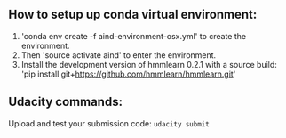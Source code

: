 ## How to setup up conda virtual environment:

1. 'conda env create -f aind-environment-osx.yml' to create the environment.
2. Then 'source activate aind' to enter the environment.
3. Install the development version of hmmlearn 0.2.1 with a source build: 'pip install git+https://github.com/hmmlearn/hmmlearn.git'

## Udacity commands:

Upload and test your submission code: 
```udacity submit```
